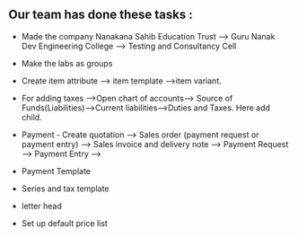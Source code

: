 ## Our team has done these tasks :

- Made the company Nanakana Sahib Education Trust --> Guru Nanak Dev Engineering College --> Testing and Consultancy Cell
- Make the labs as groups
- Create item attribute --> item template -->item variant.
- For adding taxes -->Open chart of accounts--> Source of Funds(Liabilities)-->Current  liabilities-->Duties and Taxes. Here add child.
- Payment - Create quotation --> Sales order <!-- --> (payment request or payment entry) --> Sales invoice and delivery note --> Payment Request --> Payment Entry -->

- Payment Template 
- Series and tax template
- letter head
- Set up default price list
